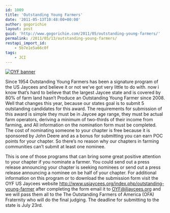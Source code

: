 ```yaml
---
id: 1009
title: 'Outstanding Young Farmers'
date: '2011-05-13T10:48:00+00:00'
author: gogorichie
layout: post
guid: 'http://www.gogorichie.com/2011/05/outstanding-young-farmers/'
permalink: /2011/05/13/outstanding-young-farmers/
restapi_import_id:
    - 5b7e1e5a66c0f
tags:
    - JCI
---
```


[![OYF banner](http://iljaycees.org/wp-content/uploads/2011/05/image_thumb.png "OYF banner")](http://iljaycees.org/wp-content/uploads/2011/05/image.png)

Since 1954 Outstanding Young Farmers has been a signature program of the US Jaycees and believe it or not we’ve got very little to do with. now i know that’s hard to believe that the largest Jaycee state and is covered by 80% of farm land hasn’t Produce an Outstanding Young Farmer since 2008. Well that changes this year, because our states goal is to submit 5 outstanding candidates for this award. The requirements for submission of this award is simple they must be in Jaycee age range, they must be actual farm operators, deriving a minimum of two-thirds of their income from farming, and All information on the nomination form must be completed. The cost of nominating someone to your chapter is free because it is sponsored by John Deere and as a bonus for submitting you can earn POC points for your chapter. So there’s no reason why our chapters in farming communities can’t submit at least one nominee.

This is one of those programs that can bring some great positive attention to your chapter if you nominate a farmer. You could send out a press release announcing your chapter is seeking nominees or send out a press release announcing a nominee on be half of your chapter. For additional information on this program or to download the submission form visit the OYF US Jaycees website <http://www.usjaycees.org/index.php/outstanding-young-farmer> after completing the form email it to <OYF@iljaycees.org> and we will pass them all to the The Outstanding Farmers of America (OFA) Fraternity who will do the final judging. The deadline for submitting to the state is July 23rd.